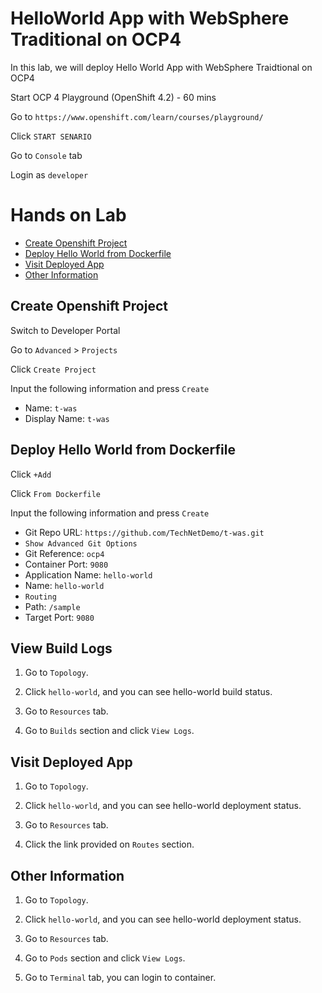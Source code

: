 # HelloWorld App with WebSphere Traditional on OCP4

In this lab, we will deploy Hello World App with WebSphere Traidtional on OCP4

Start OCP 4 Playground (OpenShift 4.2) - 60 mins

Go to `https://www.openshift.com/learn/courses/playground/`

Click `START SENARIO`

Go to `Console` tab

Login as `developer`


# Hands on Lab

- [Create Openshift Project](#create-openshift-project)
- [Deploy Hello World from Dockerfile](#deploy-hello-world-from-dockerfile)
- [Visit Deployed App](#visit-deployed-app)
- [Other Information](#other-information)


## Create Openshift Project

Switch to Developer Portal

Go to `Advanced` > `Projects`

Click `Create Project`

Input the following information and press `Create` 
- Name: `t-was`
- Display Name: `t-was`


## Deploy Hello World from Dockerfile

Click `+Add`

Click `From Dockerfile`

Input the following information and press `Create`
- Git Repo URL: `https://github.com/TechNetDemo/t-was.git`
- `Show Advanced Git Options`
- Git Reference: `ocp4`
- Container Port: `9080`
- Application Name: `hello-world`
- Name: `hello-world`
- `Routing`
- Path: `/sample`
- Target Port: `9080`


## View Build Logs

1. Go to `Topology`. 


2. Click `hello-world`, and you can see hello-world build status.


3. Go to `Resources` tab.


4. Go to `Builds` section and click `View Logs`.


## Visit Deployed App

1. Go to `Topology`. 


2. Click `hello-world`, and you can see hello-world deployment status.


3. Go to `Resources` tab.


4. Click the link provided on `Routes` section.




## Other Information

1. Go to `Topology`. 


2. Click `hello-world`, and you can see hello-world deployment status.


3. Go to `Resources` tab.


4. Go to `Pods` section and click `View Logs`.


5. Go to `Terminal` tab, you can login to container.






